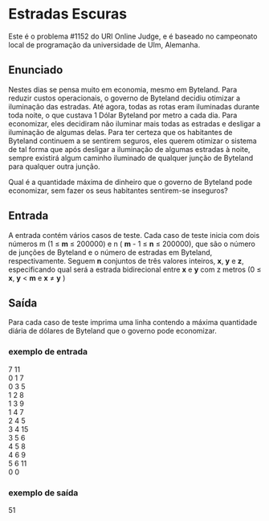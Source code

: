 # Estradas Escuras

Este é o problema #1152 do URI Online Judge, e é baseado no campeonato local de programação da universidade de Ulm, Alemanha.

## Enunciado

Nestes dias se pensa muito em economia, mesmo em Byteland. Para reduzir custos operacionais, o governo de Byteland decidiu otimizar a iluminação das estradas. Até agora, todas as rotas eram iluminadas durante toda noite, o que custava 1 Dólar Byteland por metro a cada dia. Para economizar, eles decidiram não iluminar mais todas as estradas e desligar a iluminação de algumas delas. Para ter certeza que os habitantes de Byteland continuem a se sentirem seguros, eles querem otimizar o sistema de tal forma que após desligar a iluminação de algumas estradas à noite, sempre existirá algum caminho iluminado de qualquer junção de Byteland para qualquer outra junção.

Qual é a quantidade máxima de dinheiro que o governo de Byteland pode economizar, sem fazer os seus habitantes sentirem-se inseguros?

## Entrada

A entrada contém vários casos de teste. Cada caso de teste inicia com dois números m (1 ≤ **m** ≤ 200000) e n ( **m** - 1 ≤ **n** ≤ 200000), que são o número de junções de Byteland e o número de estradas em Byteland, respectivamente. Seguem **n** conjuntos de três valores inteiros, **x**, **y** e **z**, especificando qual será a estrada bidirecional entre **x** e **y** com z metros (0 ≤ **x**, **y** < **m** e **x** ≠ **y** )

## Saída

Para cada caso de teste imprima uma linha contendo a máxima quantidade diária de dólares de Byteland que o governo pode economizar.

### exemplo de entrada

7 11  \
0 1 7 \
0 3 5 \
1 2 8 \
1 3 9 \
1 4 7 \
2 4 5 \
3 4 15\
3 5 6 \
4 5 8 \
4 6 9 \
5 6 11\
0 0

### exemplo de saída

51
